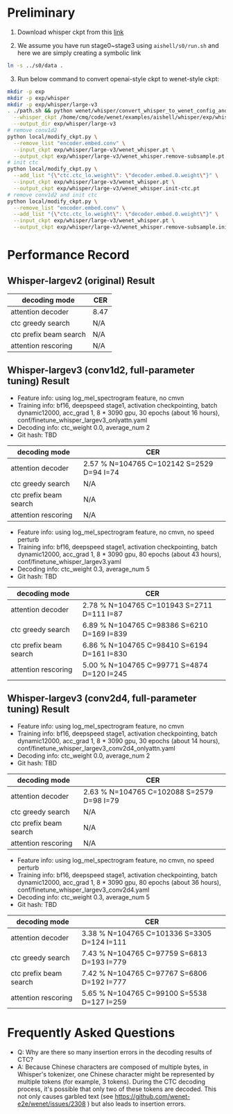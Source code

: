 # Preliminary
1. Download whisper ckpt from this [link](https://github.com/openai/whisper/blob/main/whisper/__init__.py#L17-L30)

2. We assume you have run stage0~stage3 using `aishell/s0/run.sh` and here we are simply creating a symbolic link
```sh
ln -s ../s0/data .
```

3. Run below command to convert openai-style ckpt to wenet-style ckpt:
```sh
mkdir -p exp
mkdir -p exp/whisper
mkdir -p exp/whisper/large-v3
. ./path.sh && python wenet/whisper/convert_whisper_to_wenet_config_and_ckpt.py \
  --whisper_ckpt /home/cmq/code/wenet/examples/aishell/whisper/exp/whisper/large-v3/large-v3.pt \
  --output_dir exp/whisper/large-v3
# remove conv1d2
python local/modify_ckpt.py \
  --remove_list "encoder.embed.conv" \
  --input_ckpt exp/whisper/large-v3/wenet_whisper.pt \
  --output_ckpt exp/whisper/large-v3/wenet_whisper.remove-subsample.pt
# init ctc
python local/modify_ckpt.py \
  --add_list "{\"ctc.ctc_lo.weight\": \"decoder.embed.0.weight\"}" \
  --input_ckpt exp/whisper/large-v3/wenet_whisper.pt \
  --output_ckpt exp/whisper/large-v3/wenet_whisper.init-ctc.pt
# remove conv1d2 and init ctc
python local/modify_ckpt.py \
  --remove_list "encoder.embed.conv" \
  --add_list "{\"ctc.ctc_lo.weight\": \"decoder.embed.0.weight\"}" \
  --input_ckpt exp/whisper/large-v3/wenet_whisper.pt \
  --output_ckpt exp/whisper/large-v3/wenet_whisper.remove-subsample.init-ctc.pt
```

# Performance Record

## Whisper-largev2 (original) Result

| decoding mode             |  CER  |
|---------------------------|-------|
| attention decoder         | 8.47  |
| ctc greedy search         |  N/A  |
| ctc prefix beam search    |  N/A  |
| attention rescoring       |  N/A  |

## Whisper-largev3 (conv1d2, full-parameter tuning) Result

* Feature info: using log_mel_spectrogram feature, no cmvn
* Training info: bf16, deepspeed stage1, activation checkpointing, batch dynamic12000, acc_grad 1, 8 * 3090 gpu, 30 epochs (about 16 hours), conf/finetune_whisper_largev3_onlyattn.yaml
* Decoding info: ctc_weight 0.0, average_num 2
* Git hash: TBD

| decoding mode             | CER   |
|---------------------------|-------|
| attention decoder         | 2.57 % N=104765 C=102142 S=2529 D=94 I=74 |
| ctc greedy search         | N/A |
| ctc prefix beam search    | N/A |
| attention rescoring       | N/A |

* Feature info: using log_mel_spectrogram feature, no cmvn, no speed perturb
* Training info: bf16, deepspeed stage1, activation checkpointing, batch dynamic12000, acc_grad 1, 8 * 3090 gpu, 80 epochs (about 43 hours), conf/finetune_whisper_largev3.yaml
* Decoding info: ctc_weight 0.3, average_num 5
* Git hash: TBD

| decoding mode             | CER   |
|---------------------------|-------|
| attention decoder         | 2.78 % N=104765 C=101943 S=2711 D=111 I=87  |
| ctc greedy search         | 6.89 % N=104765 C=98386 S=6210 D=169 I=839  |
| ctc prefix beam search    | 6.86 % N=104765 C=98410 S=6194 D=161 I=830  |
| attention rescoring       | 5.00 % N=104765 C=99771 S=4874 D=120 I=245  |

## Whisper-largev3 (conv2d4, full-parameter tuning) Result

* Feature info: using log_mel_spectrogram feature, no cmvn
* Training info: bf16, deepspeed stage1, activation checkpointing, batch dynamic12000, acc_grad 1, 8 * 3090 gpu, 30 epochs (about 14 hours), conf/finetune_whisper_largev3_conv2d4_onlyattn.yaml
* Decoding info: ctc_weight 0.0, average_num 2
* Git hash: TBD

| decoding mode             | CER   |
|---------------------------|-------|
| attention decoder         | 2.63 % N=104765 C=102088 S=2579 D=98 I=79  |
| ctc greedy search         | N/A |
| ctc prefix beam search    | N/A |
| attention rescoring       | N/A |

* Feature info: using log_mel_spectrogram feature, no cmvn, no speed perturb
* Training info: bf16, deepspeed stage1, activation checkpointing, batch dynamic12000, acc_grad 1, 8 * 3090 gpu, 80 epochs (about 36 hours), conf/finetune_whisper_largev3_conv2d4.yaml
* Decoding info: ctc_weight 0.3, average_num 5
* Git hash: TBD

| decoding mode             | CER   |
|---------------------------|-------|
| attention decoder         | 3.38 % N=104765 C=101336 S=3305 D=124 I=111 |
| ctc greedy search         | 7.43 % N=104765 C=97759 S=6813 D=193 I=779  |
| ctc prefix beam search    | 7.42 % N=104765 C=97767 S=6806 D=192 I=777  |
| attention rescoring       | 5.65 % N=104765 C=99100 S=5538 D=127 I=259  |

# Frequently Asked Questions

- Q: Why are there so many insertion errors in the decoding results of CTC?
- A: Because Chinese characters are composed of multiple bytes, in Whisper's tokenizer, one Chinese character might be represented by multiple tokens (for example, 3 tokens). During the CTC decoding process, it's possible that only two of these tokens are decoded. This not only causes garbled text (see https://github.com/wenet-e2e/wenet/issues/2308 ) but also leads to insertion errors.
